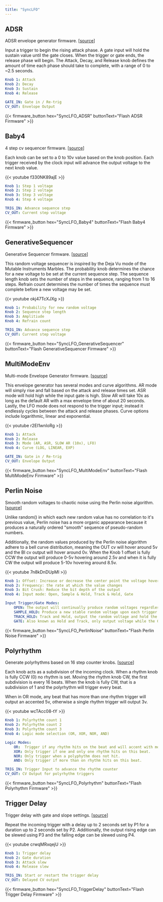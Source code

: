 ```yaml
---
title: "SyncLFO"
---
```


## ADSR

ADSR envelope generator firmware. [[source](https://github.com/awonak/HagiwoModulove/blob/main/SyncLFO/ADSR/ADSR.ino)]

Input a trigger
to begin the rising attack phase. A gate input will hold the sustain value
until the gate closes. When the trigger or gate ends, the release phase will
begin. The Attack, Decay, and Release knob defines the amount of time each
phase should take to complete, with a range of 0 to ~2.5 seconds.

```yaml
Knob 1: Attack
Knob 2: Decay
Knob 3: Sustain
Knob 4: Release

GATE_IN: Gate in / Re-trig
CV_OUT: Envelope Output
```

{{< firmware_button hex="SyncLFO_ADSR" buttonText="Flash ADSR Firmware" >}}

## Baby4

4 step cv sequencer firmware. [[source](https://github.com/awonak/HagiwoModulove/blob/main/SyncLFO/Baby4/Baby4.ino)]

Each knob can be set to
a 0 to 10v value based on the knob position. Each trigger received by the
clock input will advance the output voltage to the next knob value.

{{< youtube f330NK89ajE >}}

```yaml
Knob 1: Step 1 voltage
Knob 2: Step 2 voltage
Knob 3: Step 3 voltage
Knob 4: Step 4 voltage

TRIG_IN: Advance sequence step
CV_OUT: Current step voltage
```

{{< firmware_button hex="SyncLFO_Baby4" buttonText="Flash Baby4 Firmware" >}}

## GenerativeSequencer

Generative Sequencer firmware. [[source](https://github.com/awonak/HagiwoModulove/blob/main/SyncLFO/GenerativeSequencer/GenerativeSequencer.ino)]

This random voltage
sequencer is inspired by the Deja Vu mode of the Mutable Instruments Marbles.
The probability knob determines the chance for a new voltage to be set at the
current sequence step. The sequence length knob sets the number of steps
in the sequence, ranging from 1 to 16 steps. Refrain count determines the
number of times the sequence must complete before a new voltage may be set.

{{< youtube okj47TcXJXg >}}

```yaml
Knob 1: Probability for new random voltage
Knob 2: Sequence step length
Knob 3: Amplitiude
Knob 4: Refrain count

TRIG_IN: Advance sequence step
CV_OUT: Current step voltage
```

{{< firmware_button hex="SyncLFO_GenerativeSequencer" buttonText="Flash GenerativeSequencer Firmware" >}}

## MultiModeEnv

Multi-mode Envelope Generator firmware. [[source](https://github.com/awonak/HagiwoModulove/blob/main/SyncLFO/MultiModeEnv/MultiModeEnv.ino)]

This envelope generator has several modes and curve algorithms. AR mode will
simply rise and fall based on the attack and release times set. ASR mode will
hold high while the input gate is high. Slow AR will take 10x as long as the
default AR with a max envelope time of about 20 seconds. Lastly, the LFO mode
does not respond to the trigger input; instead it endlessly cycles between the
attack and release phases. Curve options include logarithmic, linear and
exponential.

{{< youtube r2EI1wnIoRg >}}

```yaml
Knob 1: Attack
Knob 2: Release
Knob 3: Mode (AR, ASR, SLOW AR (10x), LFO)
Knob 4: Curve (LOG, LINEAR, EXP)

GATE_IN: Gate in / Re-trig
CV_OUT: Envelope Output
```

{{< firmware_button hex="SyncLFO_MultiModeEnv" buttonText="Flash MultiModeEnv Firmware" >}}

## Perlin Noise

Smooth random voltages to chaotic noise using the Perlin noise algorithm. [[source](https://github.com/awonak/HagiwoModulove/blob/main/SyncLFO/PerlinNoise/PerlinNoise.ino)]

Unlike random() in which each new random value has no correlation to it's
previous value, Perlin noise has a more organic appearance because it
produces a naturally ordered "smooth" sequence of pseudo-random numbers.

Additionally, the random values produced by the Perlin noise algorithm
adhere to a bell curve distribution, meaning the OUT cv will hover around
5v and the BI cv output will hover around 0v. When the Knob 1 offset is
fully CCW the output will produce 0-5v hovering around 2.5v and when it is
fully CW the output will produce 5-10v hovering around 8.5v.

{{< youtube 7n8kDnDUpMI >}}

```yaml
Knob 1: Offset: Increase or decrease the center point the voltage hovers around
Knob 2: Frequency: the rate at which the value changes
Knob 3: Bit Crush: Reduce the bit depth of the output
Knob 4: Input mode: Open, Sample & Hold, Track & Hold, Gate

Input Trigger/Gate Modes:
    OPEN: The output will continually produce random voltages regardless of CLK input.
    SAMPLE_HOLD: Produce a new stable random voltage upon each trigger input.
    TRACK_HOLD: Track and Hold, output the random voltage and hold the value upon gate input.
    GATE: Also known as Hold and Track, only output voltage while the Gate input is high.

```

{{< firmware_button hex="SyncLFO_PerlinNoise" buttonText="Flash Perlin Noise Firmware" >}}

## Polyrhythm

Generate polyrhythms based on 16 step counter knobs. [[source](https://github.com/awonak/HagiwoModulove/blob/main/SyncLFO/Polyrhythm/Polyrhythm.ino)]

Each knob acts as a subdivision of the incoming clock. When a rhythm knob
is fully CCW (0) no rhythm is set. Moving the rhythm knob CW, the first
subdivision is every 16 beats. When the knob is fully CW, that is a
subdivision of 1 and the polyrhythm will trigger every beat.

When in OR mode, any beat that has more than one rhythm trigger will output
an accented 5v, otherwise a single rhythm trigger will output 3v.

{{< youtube wcTAcc08-tY >}}

```yaml
Knob 1: Polyrhythm count 1
Knob 2: Polyrhythm count 2
Knob 3: Polyrhythm count 3
Knob 4: Logic mode selection (OR, XOR, NOR, AND)

Logic Modes:
    OR:  Trigger if any rhythm hits on the beat and will accent with more than one hit.
    XOR: Only trigger if one and only one rhythm hits on this beat.
    NOR: Only trigger when a polyphythm does not hit.
    AND: Only trigger if more than on rhythm hits on this beat.

TRIG_IN: Trigger Input to advance the rhythm counter
CV_OUT: CV Output for polyrhythm triggers
```

{{< firmware_button hex="SyncLFO_Polyrhythm" buttonText="Flash Polyrhythm Firmware" >}}

## Trigger Delay

Trigger delay with gate and slope settings. [[source](https://github.com/awonak/HagiwoModulove/blob/main/SyncLFO/TriggerDelay/TriggerDelay.ino)]

Repeat the incoming trigger with a delay up to 2 seconds set by P1 for a
duration up to 2 seconds set by P2. Additionally, the output rising edge
can be slewed using P3 and the falling edge can be slewed using P4.

{{< youtube crwqMRxqejU >}}

```yaml
Knob 1: Trigger delay
Knob 2: Gate duration
Knob 3: Attack slew
Knob 4: Release slew

TRIG_IN: Start or restart the trigger delay
CV_OUT: Delayed CV output
```

{{< firmware_button hex="SyncLFO_TriggerDelay" buttonText="Flash Trigger Delay Firmware" >}}
